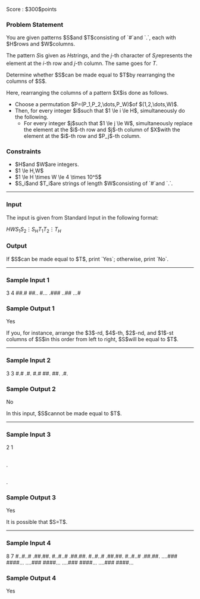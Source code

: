 
<div>

<span>

<span>

<p>
Score : $300$points
</p>

<div>

<section>

### **Problem Statement**

<p>
You are given patterns $S$and $T$consisting of `#`and `.`, each with $H$rows and $W$columns.

The pattern $S$is given as $H$strings, and the $j$-th character of $S_i$represents the element at the $i$-th row and $j$-th column. The same goes for $T$.
</p>

<p>
Determine whether $S$can be made equal to $T$by rearranging the columns of $S$.
</p>

<p>
Here, rearranging the columns of a pattern $X$is done as follows.
</p>

<ul>

<li>
Choose a permutation $P=(P_1,P_2,\dots,P_W)$of $(1,2,\dots,W)$.
</li>

<li>
Then, for every integer $i$such that $1 \le i \le H$, simultaneously do the following. 
<ul>

<li>
For every integer $j$such that $1 \le j \le W$, simultaneously replace the element at the $i$-th row and $j$-th column of $X$with the element at the $i$-th row and $P_j$-th column.
</li>

</ul>

</li>

</ul>

</section>

</div>

<div>

<section>

### **Constraints**

<ul>

<li>
$H$and $W$are integers.
</li>

<li>
$1 \le H,W$
</li>

<li>
$1 \le H \times W \le 4 \times 10^5$
</li>

<li>
$S_i$and $T_i$are strings of length $W$consisting of `#`and `.`.
</li>

</ul>

</section>

</div>

---

<div>

<div>

<section>

### **Input**

<p>
The input is given from Standard Input in the following format:
</p>

<div>

$H$$W$$S_1$$S_2$$\vdots$$S_H$$T_1$$T_2$$\vdots$$T_H$
</div>

</section>

</div>

<div>

<section>

### **Output**

<p>
If $S$can be made equal to $T$, print `Yes`; otherwise, print `No`.
</p>

</section>

</div>

</div>

---

<div>

<section>

### **Sample Input 1**

<div>

3 4
##.#
##..
#...
.###
..##
...#

</div>

</section>

</div>

<div>

<section>

### **Sample Output 1**

<div>

Yes

</div>

<p>
If you, for instance, arrange the $3$-rd, $4$-th, $2$-nd, and $1$-st columns of $S$in this order from left to right, $S$will be equal to $T$.
</p>

</section>

</div>

---

<div>

<section>

### **Sample Input 2**

<div>

3 3
#.#
.#.
#.#
##.
##.
.#.

</div>

</section>

</div>

<div>

<section>

### **Sample Output 2**

<div>

No

</div>

<p>
In this input, $S$cannot be made equal to $T$.
</p>

</section>

</div>

---

<div>

<section>

### **Sample Input 3**

<div>

2 1
#
.
#
.

</div>

</section>

</div>

<div>

<section>

### **Sample Output 3**

<div>

Yes

</div>

<p>
It is possible that $S=T$.
</p>

</section>

</div>

---

<div>

<section>

### **Sample Input 4**

<div>

8 7
#..#..#
.##.##.
#..#..#
.##.##.
#..#..#
.##.##.
#..#..#
.##.##.
....###
####...
....###
####...
....###
####...
....###
####...

</div>

</section>

</div>

<div>

<section>

### **Sample Output 4**

<div>

Yes

</div>

</section>

</div>

</span>

</span>

</div>
